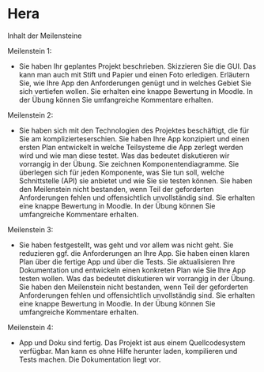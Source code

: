 # Hera
Inhalt der Meilensteine

Meilenstein 1:
- Sie haben Ihr geplantes Projekt beschrieben. Skizzieren Sie die GUI. Das kann man
auch mit Stift und Papier und einen Foto erledigen. Erläutern Sie, wie Ihre App den Anforderungen
genügt und in welches Gebiet Sie sich vertiefen wollen.
Sie   erhalten   eine   knappe   Bewertung   in   Moodle.   In   der   Übung   können   Sie   umfangreiche
Kommentare erhalten.

Meilenstein 2: 
- Sie haben sich mit den Technologien des Projektes beschäftigt, die für Sie am
komplizierteserschien. Sie haben Ihre App konzipiert und einen ersten Plan entwickelt in welche
Teilsysteme die App zerlegt werden wird und wie man diese testet. Was das bedeutet diskutieren wir
vorrangig in der Übung.
Sie zeichnen Komponentendiagramme. Sie überlegen sich für jeden Komponente, was Sie tun soll,
welche Schnittstelle (API) sie anbietet und wie Sie sie testen können.
Sie haben den Meilenstein nicht bestanden, wenn Teil der geforderten Anforderungen fehlen und
offensichtlich unvollständig sind. Sie erhalten eine knappe Bewertung in Moodle. In der Übung
können Sie umfangreiche Kommentare erhalten. 

Meilenstein 3: 
- Sie haben festgestellt, was geht und vor allem was nicht geht. Sie reduzieren ggf. die
Anforderungen an Ihre App. Sie haben einen klaren Plan über die fertige App und über die Tests.
Sie aktualisieren Ihre Dokumentation und entwickeln einen konkreten Plan wie Sie Ihre App testen
wollen. Was das bedeutet diskutieren wir vorrangig in der Übung.
Sie haben den Meilenstein nicht bestanden, wenn Teil der geforderten Anforderungen fehlen und
offensichtlich unvollständig sind. Sie erhalten eine knappe Bewertung in Moodle. In der Übung
können Sie umfangreiche Kommentare erhalten. 

Meilenstein 4: 
- App und Doku sind fertig. Das Projekt ist aus einem Quellcodesystem verfügbar.
Man kann es ohne Hilfe herunter laden, kompilieren und Tests machen. Die Dokumentation liegt
vor.
